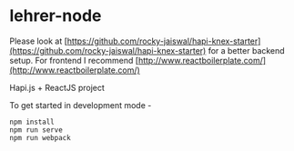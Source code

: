 # lehrer-node

Please look at [https://github.com/rocky-jaiswal/hapi-knex-starter](https://github.com/rocky-jaiswal/hapi-knex-starter) for a better backend setup. For frontend I recommend [http://www.reactboilerplate.com/](http://www.reactboilerplate.com/)

Hapi.js + ReactJS project

To get started in development mode -

    npm install
    npm run serve
    npm run webpack

